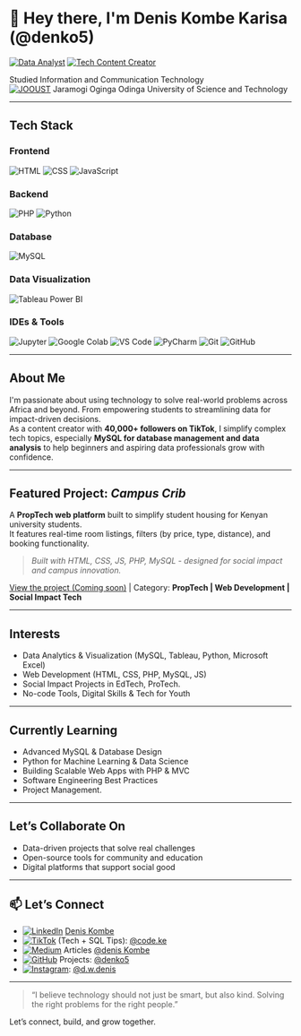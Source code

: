 # 👋 Hey there, I'm Denis Kombe Karisa (@denko5)

[![Data Analyst](https://img.shields.io/badge/Data%20Analyst-228BE6?style=for-the-badge&logo=data&logoColor=white)]()
[![Tech Content Creator](https://img.shields.io/badge/Tech%20Content%20Creator-000000?style=for-the-badge&logo=tiktok&logoColor=white)]()

 
Studied Information and Communication Technology  
[![JOOUST](https://img.shields.io/badge/JOOUST-University-9C27B0?style=for-the-badge&logo=academia&logoColor=white)]() Jaramogi Oginga Odinga University of Science and Technology  

---

## Tech Stack

### Frontend

![HTML](https://img.shields.io/badge/HTML5-E34F26?style=for-the-badge&logo=html5&logoColor=white)
![CSS](https://img.shields.io/badge/CSS3-1572B6?style=for-the-badge&logo=css3&logoColor=white)
![JavaScript](https://img.shields.io/badge/JavaScript-F7DF1E?style=for-the-badge&logo=javascript&logoColor=black)

### Backend

![PHP](https://img.shields.io/badge/PHP-777BB4?style=for-the-badge&logo=php&logoColor=white)
![Python](https://img.shields.io/badge/Python-3776AB?style=for-the-badge&logo=python&logoColor=white)

### Database

![MySQL](https://img.shields.io/badge/MySQL-005C84?style=for-the-badge&logo=mysql&logoColor=white)

### Data Visualization

![Tableau](https://img.shields.io/badge/Tableau-E97627?style=for-the-badge&logo=tableau&logoColor=white)
Power BI

### IDEs & Tools

![Jupyter](https://img.shields.io/badge/Jupyter-F37626?style=for-the-badge&logo=jupyter&logoColor=white)
![Google Colab](https://img.shields.io/badge/Google%20Colab-F9AB00?style=for-the-badge&logo=googlecolab&logoColor=white)
![VS Code](https://img.shields.io/badge/VS%20Code-007ACC?style=for-the-badge&logo=visual-studio-code&logoColor=white)
![PyCharm](https://img.shields.io/badge/PyCharm-000000?style=for-the-badge&logo=pycharm&logoColor=white)
![Git](https://img.shields.io/badge/Git-F05032?style=for-the-badge&logo=git&logoColor=white)
![GitHub](https://img.shields.io/badge/GitHub-181717?style=for-the-badge&logo=github&logoColor=white)

---


## About Me  
I'm passionate about using technology to solve real-world problems across Africa and beyond. From empowering students to streamlining data for impact-driven decisions.  
As a content creator with **40,000+ followers on TikTok**, I simplify complex tech topics, especially **MySQL for database management and data analysis** to help beginners and aspiring data professionals grow with confidence.

---

## Featured Project: *Campus Crib*  
 A **PropTech web platform** built to simplify student housing for Kenyan university students.  
It features real-time room listings, filters (by price, type, distance), and booking functionality.

> *Built with HTML, CSS, JS, PHP, MySQL - designed for social impact and campus innovation.*

[View the project (Coming soon)](#) | Category: **PropTech | Web Development | Social Impact Tech**


---

## Interests  
- Data Analytics & Visualization (MySQL, Tableau, Python, Microsoft Excel) 
- Web Development (HTML, CSS, PHP, MySQL, JS)  
- Social Impact Projects in EdTech, ProTech.  
- No-code Tools, Digital Skills & Tech for Youth  

---


## Currently Learning  
- Advanced MySQL & Database Design   
- Python for Machine Learning & Data Science  
- Building Scalable Web Apps with PHP & MVC  
- Software Engineering Best Practices
- Project Management.

---

## Let’s Collaborate On  
- Data-driven projects that solve real challenges  
- Open-source tools for community and education  
- Digital platforms that support social good  

---

## 📫 Let’s Connect  
- [![LinkedIn](https://img.shields.io/badge/LinkedIn-0077B5?style=for-the-badge&logo=linkedin&logoColor=white)](https://www.linkedin.com/in/deniskombe/) [Denis Kombe](https://www.linkedin.com/in/deniskombe/)  
- [![TikTok](https://img.shields.io/badge/TikTok-000000?style=for-the-badge&logo=tiktok&logoColor=white)](https://www.tiktok.com/@code.ke) (Tech + SQL Tips): [@code.ke](https://www.tiktok.com/@code.ke)  
- [![Medium](https://img.shields.io/badge/Medium-000000?style=for-the-badge&logo=medium&logoColor=white)](https://medium.com/@deniskombe5)
 Articles [@denis Kombe](https://medium.com/@deniskombe5)  
- [![GitHub](https://img.shields.io/badge/GitHub-181717?style=for-the-badge&logo=github&logoColor=white)](https://github.com/denko5) Projects: [@denko5](https://github.com/denko5)
- [![Instagram](https://img.shields.io/badge/Instagram-E4405F?style=for-the-badge&logo=instagram&logoColor=white)](https://www.instagram.com/d.w.denis): [@d.w.denis](https://www.instagram.com/d.w.denis) 

---

> “I believe technology should not just be smart, but also kind. Solving the right problems for the right people.”

Let’s connect, build, and grow together.

